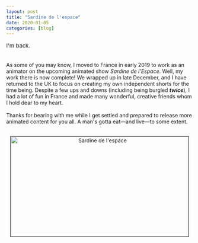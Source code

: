 ```yaml
---
layout: post
title: "Sardine de l'espace"
date: 2020-01-05
categories: [blog]
---
```

<p style="font-size:15px">I'm back.<br><br>

As some of you may know, I moved to France in early 2019 to work as an animator on the upcoming animated show  <i>Sardine de l'Espace</i>. Well, my work there is now complete! We wrapped up in late December, and I have returned to the UK to focus on creating my own independent shorts for the time being. Despite a few ups and downs (including being burgled <i><b>twice</b></i>), I had a lot of fun in France and made many wonderful, creative friends whom I hold dear to my heart.
<br><br>
Thanks for bearing with me while I get settled and prepared to release more animated content for you all. A man's gotta eat—and live—to some extent.
<br><br>
<div style="text-align: center;"><img src="/gc/dump/assets/sardine.jpg" alt="Sardine de l'espace" border="1" width="480" height="270">
  </div>
</p>
